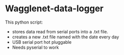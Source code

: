 # Wagglenet-data-logger

This python script:
- stores data read from serial ports into a .txt file.
- creates a new .txt file named with the date every day
- USB serial port hot pluggable
- Needs pyserial to work
